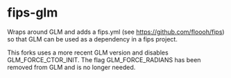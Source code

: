 fips-glm
========

Wraps around GLM and adds a fips.yml (see https://github.com/floooh/fips) so that GLM can be used as a dependency in a fips project.

This forks uses a more recent GLM version and disables GLM_FORCE_CTOR_INIT. The flag GLM_FORCE_RADIANS has been removed from GLM and is no longer needed.
